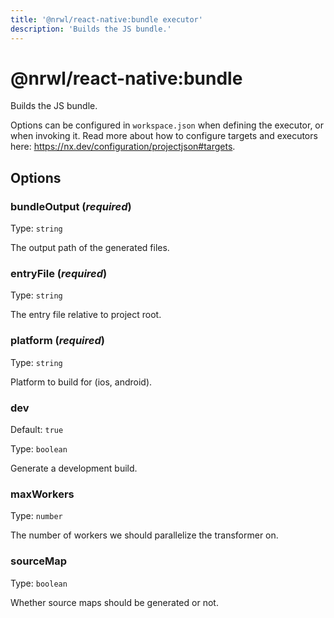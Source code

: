 ```yaml
---
title: '@nrwl/react-native:bundle executor'
description: 'Builds the JS bundle.'
---
```


# @nrwl/react-native:bundle

Builds the JS bundle.

Options can be configured in `workspace.json` when defining the executor, or when invoking it. Read more about how to configure targets and executors here: https://nx.dev/configuration/projectjson#targets.

## Options

### bundleOutput (_**required**_)

Type: `string`

The output path of the generated files.

### entryFile (_**required**_)

Type: `string`

The entry file relative to project root.

### platform (_**required**_)

Type: `string`

Platform to build for (ios, android).

### dev

Default: `true`

Type: `boolean`

Generate a development build.

### maxWorkers

Type: `number`

The number of workers we should parallelize the transformer on.

### sourceMap

Type: `boolean`

Whether source maps should be generated or not.
